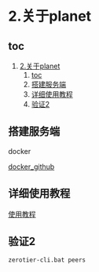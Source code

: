 # 2.关于planet

## toc

1. [2.关于planet](#2关于planet)
    1. [toc](#toc)
    2. [搭建服务端](#搭建服务端)
    3. [详细使用教程](#详细使用教程)
    4. [验证2](#验证2)

## 搭建服务端

docker

[docker_github](https://github.com/Jonnyan404/zerotier-planet)

## 详细使用教程

[使用教程](https://www.mrdoc.fun/doc/443/)

## 验证2

```powrshell
zerotier-cli.bat peers
```

<CommentService/>
